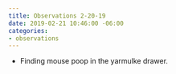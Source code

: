```yaml
---
title: Observations 2-20-19
date: 2019-02-21 10:46:00 -06:00
categories:
- observations
---
```


- Finding mouse poop in the yarmulke drawer.
